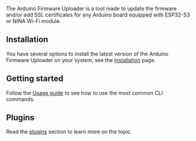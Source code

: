 The Arduino Firmware Uploader is a tool made to update the firmware and/or add SSL certificates for any Arduino board
equipped with ESP32-S3 or NINA Wi-Fi module.

## Installation

You have several options to install the latest version of the Arduino Firmware Uploader on your system, see the
[installation] page.

## Getting started

Follow the [Usage guide] to see how to use the most common CLI commands.

## Plugins

Read the [plugins] section to learn more on the topic.

[installation]: installation.md
[usage guide]: usage.md
[plugins]: plugins.md
